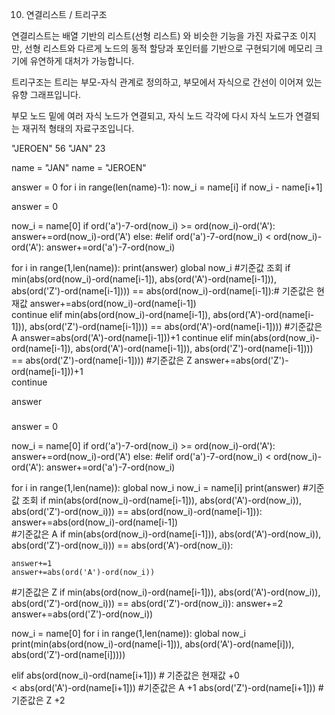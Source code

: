 
10. 연결리스트 / 트리구조

연결리스트는 배열 기반의 리스트(선형 리스트) 와 비슷한 기능을 가진 자료구조 이지만, 선형 리스트와 다르게 노드의 동적 할당과 포인터를 기반으로 구현되기에 메모리 크기에 유연하게 대처가 가능합니다.

트리구조는 트리는 부모-자식 관계로 정의하고, 부모에서 자식으로 간선이 이어져 있는 유향 그래프입니다.

부모 노드 밑에 여러 자식 노드가 연결되고, 자식 노드 각각에 다시 자식 노드가 연결되는 재귀적 형태의 자료구조입니다.



"JEROEN"	56
"JAN"	23

name = "JAN"
name = "JEROEN"


answer = 0
for i in range(len(name)-1):
  now_i = name[i]
  if now_i - name[i+1]
     





answer = 0

now_i = name[0]
if ord('a')-7-ord(now_i) >= ord(now_i)-ord('A'):
    answer+=ord(now_i)-ord('A')
else:
#elif ord('a')-7-ord(now_i) < ord(now_i)-ord('A'):
    answer+=ord('a')-7-ord(now_i)

  
for i in range(1,len(name)):
  print(answer)
  global now_i 
  #기준값 조회
  if min(abs(ord(now_i)-ord(name[i-1]), abs(ord('A')-ord(name[i-1])), abs(ord('Z')-ord(name[i-1]))) == abs(ord(now_i)-ord(name[i-1]):# 기준값은 현재값
    answer+=abs(ord(now_i)-ord(name[i-1])   
    continue
  elif min(abs(ord(now_i)-ord(name[i-1]), abs(ord('A')-ord(name[i-1])), abs(ord('Z')-ord(name[i-1]))) == abs(ord('A')-ord(name[i-1]))) #기준값은 A
    answer=abs(ord('A')-ord(name[i-1]))+1
    continue
  elif min(abs(ord(now_i)-ord(name[i-1]), abs(ord('A')-ord(name[i-1])), abs(ord('Z')-ord(name[i-1]))) == abs(ord('Z')-ord(name[i-1]))) #기준값은 Z
    answer+=abs(ord('Z')-ord(name[i-1]))+1     
    continue

answer
#####
answer = 0

now_i = name[0]
if ord('a')-7-ord(now_i) >= ord(now_i)-ord('A'):
    answer+=ord(now_i)-ord('A')
else:
#elif ord('a')-7-ord(now_i) < ord(now_i)-ord('A'):
    answer+=ord('a')-7-ord(now_i)

for i in range(1,len(name)):
  global now_i 
  now_i = name[i]
  print(answer)
  #기준값 조회
  if min(abs(ord(now_i)-ord(name[i-1])), abs(ord('A')-ord(now_i)), abs(ord('Z')-ord(now_i))) == abs(ord(now_i)-ord(name[i-1])):
    answer+=abs(ord(now_i)-ord(name[i-1])   
  #기준값은 A
  if min(abs(ord(now_i)-ord(name[i-1])), abs(ord('A')-ord(now_i)), abs(ord('Z')-ord(now_i))) == abs(ord('A')-ord(now_i)):
  
    answer+=1
    answer+=abs(ord('A')-ord(now_i))
  #기준값은 Z
  if min(abs(ord(now_i)-ord(name[i-1])), abs(ord('A')-ord(now_i)), abs(ord('Z')-ord(now_i))) == abs(ord('Z')-ord(now_i)):
    answer+=2
    answer+=abs(ord('Z')-ord(now_i))     


now_i = name[0]
for i in range(1,len(name)):
  global now_i 
  print(min(abs(ord(now_i)-ord(name[i-1])), abs(ord('A')-ord(name[i])), abs(ord('Z')-ord(name[i]))))



















  elif abs(ord(now_i)-ord(name[i+1])) # 기준값은 현재값
    +0   
  < abs(ord('A')-ord(name[i+1])) #기준값은 A
    +1
    abs(ord('Z')-ord(name[i+1])) #기준값은 Z
    +2     


